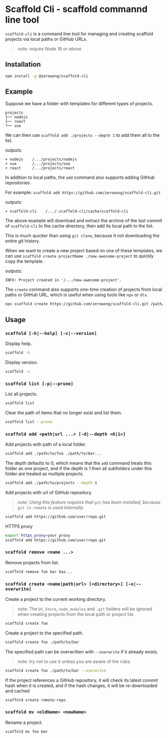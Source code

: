 # Scaffold Cli - scaffold commannd line tool

`scaffold-cli` is a command line tool for managing and creating scaffold projects via local paths or GitHub URLs.

> _note: require Node 16 or above_

## Installation

```bash
npm install -g @zerowong/scaffold-cli
```

## Example

Suppose we have a folder with templates for different types of projects.

```
projects
├── nodejs
├── react
└── vue
```

We can then use `scaffold add ./projects --depth 1` to add them all to the list.

outputs:

```
+ nodejs    /.../projects/nodejs
+ vue       /.../projects/vue
+ react     /.../projects/react
```

In addition to local paths, the `add` command also supports adding GitHub repositories.

For example: `scaffold add https://github.com/zerowong/scaffold-cli.git`

outputs:

```
+ scaffold-cli    /.../.scaffold-cli/cache/scaffold-cli
```

The above example will download and extract the archive of the last commit of `scaffold-cli` to the cache directory, then add its local path to the list.

This is much quicker than using `git clone`, because it not downloading the entire git history.

When we want to create a new project based on one of these templates, we can use `scaffold create projectName ./new-awesome-project` to quickly copy the template.

outputs:

```
INFO: Project created in '/.../new-awesome-project'.
```

The `create` command also supports one-time creation of projects from local paths or GitHub URL, which is useful when using tools like `npx` or `dlx`.

```bash
npx scaffold create https://github.com/zerowong/scaffold-cli.git /path/to/somewhere
```

## Usage

### `scaffold [-h|--help] [-v|--version]`

Display help.

```bash
scaffold -h
```

Display version.

```bash
scaffold -v
```

### `scaffold list [-p|--prune]`

List all projects.

```bash
scaffold list
```

Clear the path of items that no longer exist and list them.

```bash
scaffold list --prune
```

### `scaffold add <path|url ...> [-d|--depth <0|1>]`

Add projects with path of a local folder.

```bash
scaffold add ./path/to/foo ./path/to/bar...
```

The depth defaults to 0, which means that the `add` command treats this folder as one project, and if the depth is 1 then all subfolders under this folder are treated as multiple projects.

```bash
scaffold add ./path/to/projects --depth 1
```

Add projects with url of GitHub repository.

> _note: Using this feature requires that `git` has been installed, because `git ls-remote` is used internally._

```bash
scaffold add https://github.com/user/repo.git
```

HTTPS proxy

```bash
export https_proxy=your_proxy
scaffold add https://github.com/user/repo.git
```

### `scaffold remove <name ...>`

Remove projects from list.

```bash
scaffold remove foo bar baz...
```

### `scaffold create <name|path|url> [<directory>] [-o|--overwrite]`

Create a project to the current working directory.

> note: The `DS_Store`, `node_modules` and `.git` folders will be ignored when creating projects from the local path or project list.

```bash
scaffold create foo
```

Create a project to the specified path.

```bash
scaffold create foo ./path/to/bar
```

The specified path can be overwritten with `--overwrite` if it already exists.

> note: try not to use it unless you are aware of the risks.

```bash
scaffold create foo ./path/to/bar --overwrite
```

If the project references a GitHub repository, it will check its latest commit hash when it is created, and if the hash changes, it will be re-downloaded and cached

```bash
scaffold create remote-repo
```

### `scaffold mv <oldName> <newName>`

Rename a project.

```bash
scaffold mv foo bar
```
